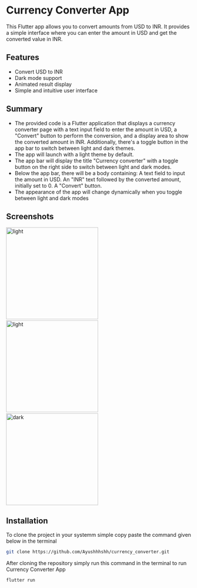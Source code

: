 # Currency Converter App

This Flutter app allows you to convert amounts from USD to INR. It provides a simple interface where you can enter the amount in USD and get the converted value in INR.

## Features

- Convert USD to INR
- Dark mode support
- Animated result display
- Simple and intuitive user interface

## Summary
- The provided code is a Flutter application that displays a currency converter page with a text input field to enter the amount in USD, a "Convert" button to perform the conversion, and a display area to show the converted amount in INR. Additionally, there's a toggle button in the app bar to switch between light and dark themes.
- The app will launch with a light theme by default.
- The app bar will display the title "Currency converter" with a toggle button on the right side to switch between light and dark modes.
- Below the app bar, there will be a body containing:
A text field to input the amount in USD.
An "INR" text followed by the converted amount, initially set to 0.
A "Convert" button.
- The appearance of the app will change dynamically when you toggle between light and dark modes
## Screenshots
<img src="https://github.com/Ayushhhshh/currency_converter/assets/120326710/3071ae15-179f-446d-afd6-7d4c025ce85d" alt="light" width="250">&nbsp;&nbsp;&nbsp;&nbsp;
<img src="https://github.com/Ayushhhshh/currency_converter/assets/120326710/34d6f581-86e5-4aa5-b699-8ed0e224df72" alt="light" width="250">&nbsp;&nbsp;&nbsp;&nbsp;
<img src="https://github.com/Ayushhhshh/currency_converter/assets/120326710/747a8bad-74ef-4ca0-9574-ce92fa38acd5" alt="dark" width="250">

## Installation

To clone the project in your systemm simple copy paste the command given below in the terminal
```bash
git clone https://github.com/Ayushhhshh/currency_converter.git
```
After cloning the repository simply run this command in the terminal to run Currency Converter App
```bash
flutter run
